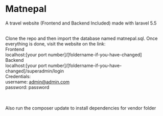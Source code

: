 # Matnepal
A travel website (Frontend and Backend Included) made with laravel 5.5 <br>

<br>Clone the repo and then import the database named matnepal.sql. Once everything is done, visit the website on the link:
<br>
Frontend
<br>
localhost:[your port number]/[foldername-if-you-have-changed]
<br>
Backend<br>
localhost:[your port number]/[foldername-if-you-have-changed]/superadmin/login
<br>Credentials:
<br>username: admin@admin.com
<br>password: password

<br>
<br>
Also run the composer update to install dependencies for vendor folder


